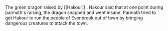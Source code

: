 The green dragon raised by [[Hakour]] . Hakour said that at one point during parinath's raising, the dragon snapped and went insane. Parinath tried to get Hakour to run the people of Evenbrook out of town by bringing dangerous creatures to attack the town.
